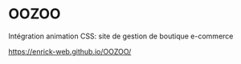 # OOZOO
 Intégration animation CSS: site de gestion de boutique e-commerce

https://enrick-web.github.io/OOZOO/
